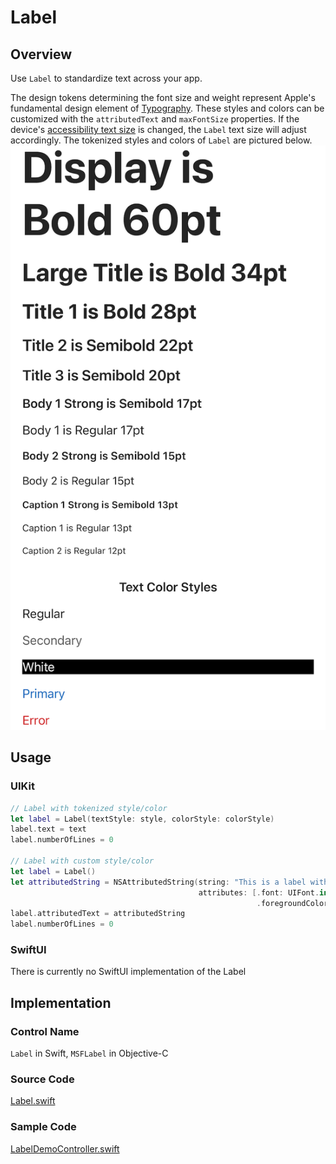# Label
## Overview
Use `Label` to standardize text across your app.

The design tokens determining the font size and weight represent Apple's fundamental design element of [Typography](https://developer.apple.com/design/human-interface-guidelines/foundations/typography). These styles and colors can be customized with the `attributedText` and `maxFontSize` properties. If the device's [accessibility text size](https://developer.apple.com/design/human-interface-guidelines/foundations/accessibility/#text-display) is changed, the `Label` text size will adjust accordingly. The tokenized styles and colors of `Label` are pictured below.
![Label.png](.attachments/Label.png)

## Usage
### UIKit
```Swift
// Label with tokenized style/color
let label = Label(textStyle: style, colorStyle: colorStyle)
label.text = text
label.numberOfLines = 0

// Label with custom style/color
let label = Label()
let attributedString = NSAttributedString(string: "This is a label with red Papyrus font attribute.",
                                          attributes: [.font: UIFont.init(name: "Papyrus", size: 30.0)!,
                                                       .foregroundColor: UIColor.red])
label.attributedText = attributedString
label.numberOfLines = 0
```
### SwiftUI
There is currently no SwiftUI implementation of the Label

## Implementation
### Control Name
`Label` in Swift, `MSFLabel` in Objective-C
### Source Code
[Label.swift](https://github.com/microsoft/fluentui-apple/blob/main/Sources/FluentUI_iOS/Components/Label/Label.swift)
### Sample Code
[LabelDemoController.swift](https://github.com/microsoft/fluentui-apple/blob/main/Demos/FluentUIDemo_iOS/FluentUI.Demo/FluentUI.Demo/Demos/LabelDemoController.swift)
